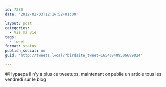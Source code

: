 ```yaml
---
id: 7280
date: '2012-02-03T12:16:52+01:00'

layout: post
categories:
  - Vis ma vie
tags:
  - tweet
format: status
publish_social: no
guid: 'http://tweets.local/?birdsite_tweet=165408409506689024'

---
```


@Hypaepa il n’y a plus de tweetups, maintenant on publie un article tous les vendredi sur le blog